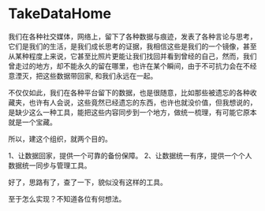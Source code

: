 
# TakeDataHome

我们在各种社交媒体，网络上，留下了各种数据与痕迹，发表了各种言论与思考，它们是我们的生活，是我们成长思考的证据，我相信这些是我们的一个镜像，甚至从某种程度上来说，它甚至比照片更能让我们找回并看到曾经的自己，然而，我们曾走过的地方，却不能永久的留在哪里，也许在某个瞬间，由于不可抗力会在不经意湮灭，把这些数据带回家, 和我们永远在一起。

不仅仅如此，我们在各种平台留下的数据，也是很随意，比如那些被遗忘的各种收藏夹，也许有人会说，这些竟然已经遗忘的东西，也许也就没价值，但我想说的，是缺少这么一种工具，能把这些内容同步到一个地方，做统一梳理，有可能它原本就是一个宝藏。

所以，建这个组织，就两个目的。

1、让数据回家，提供一个可靠的备份保障。
2、让数据统一有序，提供一个个人数据统一同步与管理工具。

好了，思路有了，查了一下，貌似没有这样的工具。

至于怎么实现？不知道各位有何想法。
